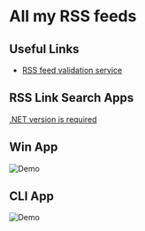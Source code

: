 # All my RSS feeds

## Useful Links

* [RSS feed validation service](https://validator.w3.org/feed/)

## RSS Link Search Apps

[.NET version is required](https://dotnet.microsoft.com/en-us/download/dotnet/6.0)

## Win App

![Demo](https://github.com/blowin/rss/blob/main/RssDetect/Demo/WinDemo.gif)

## CLI App

![Demo](https://github.com/blowin/rss/blob/main/RssDetect/Demo/CLIDemo.gif)
